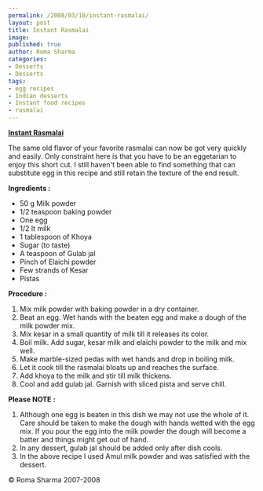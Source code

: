 ```yaml
--- 
permalink: /2008/03/10/instant-rasmalai/
layout: post
title: Instant Rasmalai
image: 
published: true
author: Roma Sharma
categories: 
- Desserts
- Desserts
tags:
- egg recipes
- Indian desserts
- Instant food recipes
- rasmalai
---
```

<span style="text-decoration:underline;"><strong>Instant Rasmalai</strong></span>

The same old flavor of your favorite rasmalai can now be got very quickly and easily. Only constraint here is that you have to be an eggetarian to enjoy this short cut. I still haven't been able to find something that can substitute egg in this recipe and still retain the texture of the end result.

<strong>Ingredients :</strong>
<ul>
	<li>50 g Milk powder</li>
	<li>1/2 teaspoon baking powder</li>
	<li>One egg</li>
	<li>1/2 lt milk</li>
	<li>1 tablespoon of Khoya</li>
	<li>Sugar (to taste)</li>
	<li>A teaspoon of Gulab jal</li>
	<li>Pinch of Elaichi powder</li>
	<li>Few strands of Kesar</li>
	<li>Pistas</li>
</ul>
<strong>Procedure :</strong>
<ol>
	<li>Mix milk powder with baking powder in a dry container.</li>
	<li>Beat an egg. Wet hands with the beaten egg and make a dough of the milk powder mix.</li>
	<li>Mix kesar in a small quantity of milk till it releases its color.</li>
	<li>Boil milk. Add sugar, kesar milk and elaichi powder to the milk and mix well.</li>
	<li>Make marble-sized pedas with wet hands and drop in boiling milk.</li>
	<li>Let it cook till the rasmalai bloats up and reaches the surface.</li>
	<li>Add khoya to the milk and stir till milk thickens.</li>
	<li>Cool and add gulab jal. Garnish with sliced pista and serve chill.</li>
</ol>
<strong>Please NOTE :</strong>
<ol>
	<li>Although one egg is beaten in this dish we may not use the whole of it. Care should be taken to make the dough with hands wetted with the egg mix. If you pour the egg into the milk powder the dough will become a batter and things might get out of hand.</li>
	<li>In any dessert, gulab jal should be added only after dish cools.</li>
	<li>In the above recipe I used Amul milk powder and was satisfied with the dessert.</li>
</ol>
© Roma Sharma 2007-2008
